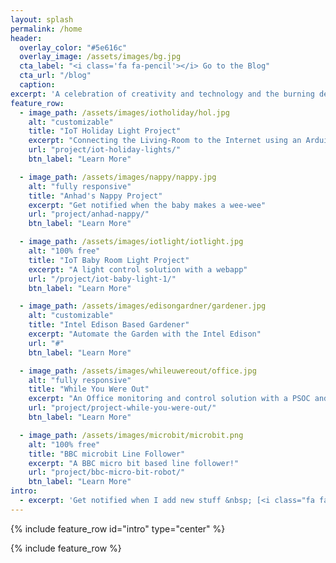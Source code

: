 ```yaml
---
layout: splash
permalink: /home
header:
  overlay_color: "#5e616c"
  overlay_image: /assets/images/bg.jpg
  cta_label: "<i class='fa fa-pencil'></i> Go to the Blog"
  cta_url: "/blog"
  caption:
excerpt: 'A celebration of creativity and technology and the burning desire of a maker to create something from a vision. This blog is about making, re-making and learning by doing. Do-It-Yourself and have fun while you are at it.{::nomarkdown}<br />{:/nomarkdown}'
feature_row:
  - image_path: /assets/images/iotholiday/hol.jpg
    alt: "customizable"
    title: "IoT Holiday Light Project"
    excerpt: "Connecting the Living-Room to the Internet using an Arduino YUN and a Raspberry Pi"
    url: "project/iot-holiday-lights/"
    btn_label: "Learn More"

  - image_path: /assets/images/nappy/nappy.jpg
    alt: "fully responsive"
    title: "Anhad's Nappy Project"
    excerpt: "Get notified when the baby makes a wee-wee"
    url: "project/anhad-nappy/"
    btn_label: "Learn More"

  - image_path: /assets/images/iotlight/iotlight.jpg
    alt: "100% free"
    title: "IoT Baby Room Light Project"
    excerpt: "A light control solution with a webapp"
    url: "/project/iot-baby-light-1/"
    btn_label: "Learn More"

  - image_path: /assets/images/edisongardner/gardener.jpg
    alt: "customizable"
    title: "Intel Edison Based Gardener"
    excerpt: "Automate the Garden with the Intel Edison"
    url: "#"
    btn_label: "Learn More"

  - image_path: /assets/images/whileuwereout/office.jpg
    alt: "fully responsive"
    title: "While You Were Out"
    excerpt: "An Office monitoring and control solution with a PSOC and Raspberry Pi 2"
    url: "project/project-while-you-were-out/"
    btn_label: "Learn More"

  - image_path: /assets/images/microbit/microbit.png
    alt: "100% free"
    title: "BBC microbit Line Follower"
    excerpt: "A BBC micro bit based line follower!"
    url: "project/bbc-micro-bit-robot/"
    btn_label: "Learn More"
intro:
  - excerpt: 'Get notified when I add new stuff &nbsp; [<i class="fa fa-twitter"></i> @ip_v1](https://twitter.com/ip_v1){: .btn .btn--twitter}'
---
```


{% include feature_row id="intro" type="center" %}

{% include feature_row %}

